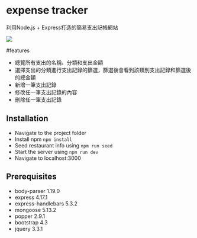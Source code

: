 # expense tracker
利用Node.js + Express打造的簡易支出記帳網站

![](https://i.imgur.com/3X5iVAp.jpg)


#features
* 總覽所有支出的名稱、分類和支出金額
* 選擇支出的分類進行支出記錄的篩選，篩選後會看到該類別支出記錄和篩選後的總金額
* 新增一筆支出記錄
* 修改任一筆支出記錄的內容
* 刪除任一筆支出記錄

## Installation

- Navigate to the project folder
- Install npm `npm install`
- Seed restaurant info using `npm run seed`
- Start the server using `npm run dev`
- Navigate to localhost:3000

## Prerequisites

- body-parser 1.19.0
- express 4.17.1
- express-handlebars 5.3.2
- mongoose 5.13.2
- popper 2.9.1
- bootstrap 4.3
- jquery 3.3.1
